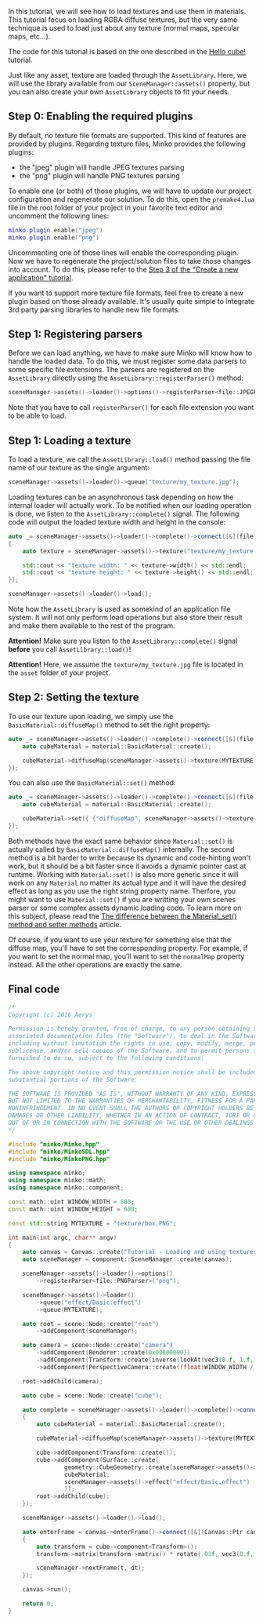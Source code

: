 In this tutorial, we will see how to load textures and use them in materials. This tutorial focus on loading RGBA diffuse textures, but the very same technique is used to load just about any texture (normal maps, specular maps, etc...).

The code for this tutorial is based on the one described in the [Hello cube!](../tutorial/01-Hello_cube!.md) tutorial.

Just like any asset, texture are loaded through the `AssetLibrary`. Here, we will use the library available from our `SceneManager::assets()` property, but you can also create your own `AssetLibrary` objects to fit your needs.

Step 0: Enabling the required plugins
-------------------------------------

By default, no texture file formats are supported. This kind of features are provided by plugins. Regarding texture files, Minko provides the following plugins:

-   the "jpeg" plugin will handle JPEG textures parsing
-   the "png" plugin will handle PNG textures parsing

To enable one (or both) of those plugins, we will have to update our project configuration and regenerate our solution. To do this, open the `premake4.lua` file in the root folder of your project in your favorite text editor and uncomment the following lines:

```lua
minko.plugin.enable("jpeg")
minko.plugin.enable("png")
```


Uncommenting one of those lines will enable the corresponding plugin. Now we have to regenerate the project/solution files to take those changes into account. To do this, please refer to the [Step 3 of the "Create a new application" tutorial](../tutorial/Create_a_new_application.md#step-3-target-your-platform).

If you want to support more texture file formats, feel free to create a new plugin based on those already available. It's usually quite simple to integrate 3rd party parsing libraries to handle new file formats.

Step 1: Registering parsers
---------------------------

Before we can load anything, we have to make sure Minko will know how to handle the loaded data. To do this, we must register some data parsers to some specific file extensions. The parsers are registered on the `AssetLibrary` directly using the `AssetLibrary::registerParser()` method:

```cpp
sceneManager->assets()->loader()->options()->registerParser<file::JPEGParser>("jpg");
```


Note that you have to call `registerParser()` for each file extension you want to be able to load.

Step 1: Loading a texture
-------------------------

To load a texture, we call the `AssetLibrary::load()` method passing the file name of our texture as the single argument:

```cpp
sceneManager->assets()->loader()->queue("texture/my_texture.jpg");
```


Loading textures can be an asynchronous task depending on how the internal loader will actually work. To be notified when our loading operation is done, we listen to the `AssetLibrary::complete()` signal. The following code will output the loaded texture width and height in the console:

```cpp
auto _= sceneManager->assets()->loader()->complete()->connect([&](file::AssetLibrary assets)
{
	auto texture = sceneManager->assets()->texture("texture/my_texture.jpg");

	std::cout << "texture width: " << texture->width() << std::endl;
	std::cout << "texture height: " << texture->height() << std::endl;
});

sceneManager->assets()->loader()->load();
```


Note how the `AssetLibrary` is used as somekind of an application file system. It will not only perform load operations but also store their result and make them available to the rest of the program.

**Attention!** Make sure you listen to the `AssetLibrary::complete()` signal **before** you call `AssetLibrary::load()`!

**Attention!** Here, we assume the `texture/my_texture.jpg` file is located in the `asset` folder of your project.

Step 2: Setting the texture
---------------------------

To use our texture upon loading, we simply use the `BasicMaterial::diffuseMap()` method to set the right property:

```cpp
auto _= sceneManager->assets()->loader()->complete()->connect([&](file::AssetLibrary assets)
	auto cubeMaterial = material::BasicMaterial::create();

	cubeMaterial->diffuseMap(sceneManager->assets()->texture(MYTEXTURE));
});
```
You can also use the `BasicMaterial::set()` method:

```cpp
auto _= sceneManager->assets()->loader()->complete()->connect([&](file::AssetLibrary assets)
	auto cubeMaterial = material::BasicMaterial::create();

	cubeMaterial->set({ {"diffuseMap", sceneManager->assets()->texture(MYTEXTURE)} });
});
```

Both methods have the exact same behavior since `Material::set()` is actually called by `BasicMaterial::diffuseMap()` internally. The second method is a bit harder to write because its dynamic and code-hinting won't work, but it should be a bit faster since it avoids a dynamic pointer cast at runtime. Working with `Material::set()` is also more generic since it will work on any `Material` no matter its actual type and it will have the desired effect as long as you use the right string property name. Therfore, you might want to use `Material::set()` if you are writting your own scenes parser or some complex assets dynamic loading code. To learn more on this subject, please read the [The difference between the Material_set() method and setter methods](../article/The_difference_between_the_Material_set%27%28_method_and_setter_methods.md) article.

Of course, if you want to use your texture for something else that the diffuse map, you'll have to set the corresponding property. For example, if you want to set the normal map, you'll want to set the `normalMap` property instead. All the other operations are exactly the same.

Final code
----------

```cpp
/*
Copyright (c) 2016 Aerys

Permission is hereby granted, free of charge, to any person obtaining a copy of this software and
associated documentation files (the "Software"), to deal in the Software without restriction,
including without limitation the rights to use, copy, modify, merge, publish, distribute,
sublicense, and/or sell copies of the Software, and to permit persons to whom the Software is
furnished to do so, subject to the following conditions:

The above copyright notice and this permission notice shall be included in all copies or
substantial portions of the Software.

THE SOFTWARE IS PROVIDED "AS IS", WITHOUT WARRANTY OF ANY KIND, EXPRESS OR IMPLIED, INCLUDING
BUT NOT LIMITED TO THE WARRANTIES OF MERCHANTABILITY, FITNESS FOR A PARTICULAR PURPOSE AND
NONINFRINGEMENT. IN NO EVENT SHALL THE AUTHORS OR COPYRIGHT HOLDERS BE LIABLE FOR ANY CLAIM,
DAMAGES OR OTHER LIABILITY, WHETHER IN AN ACTION OF CONTRACT, TORT OR OTHERWISE, ARISING FROM,
OUT OF OR IN CONNECTION WITH THE SOFTWARE OR THE USE OR OTHER DEALINGS IN THE SOFTWARE.
*/

#include "minko/Minko.hpp"
#include "minko/MinkoSDL.hpp"
#include "minko/MinkoPNG.hpp"

using namespace minko;
using namespace minko::math;
using namespace minko::component;

const math::uint WINDOW_WIDTH = 800;
const math::uint WINDOW_HEIGHT = 600;

const std::string MYTEXTURE = "texture/box.PNG";

int	main(int argc, char** argv)
{
	auto canvas = Canvas::create("Tutorial - Loading and using textures", WINDOW_WIDTH, WINDOW_HEIGHT);
	auto sceneManager = component::SceneManager::create(canvas);

	sceneManager->assets()->loader()->options()
		->registerParser<file::PNGParser>("png");

	sceneManager->assets()->loader()
		->queue("effect/Basic.effect")
		->queue(MYTEXTURE);

	auto root = scene::Node::create("root")
		->addComponent(sceneManager);

	auto camera = scene::Node::create("camera")
		->addComponent(Renderer::create(0x00000000))
		->addComponent(Transform::create(inverse(lookAt(vec3(0.f, 1.f, 1.3f), vec3(), vec3(0.f, 1.f, 0.f)))))
		->addComponent(PerspectiveCamera::create((float)WINDOW_WIDTH / (float)WINDOW_HEIGHT, (float)M_PI * 0.25f, .1f, 1000.f));

	root->addChild(camera);

	auto cube = scene::Node::create("cube");

	auto complete = sceneManager->assets()->loader()->complete()->connect([&](file::Loader::Ptr loader)
	{
		auto cubeMaterial = material::BasicMaterial::create();

		cubeMaterial->diffuseMap(sceneManager->assets()->texture(MYTEXTURE));

		cube->addComponent(Transform::create());
		cube->addComponent(Surface::create(
				geometry::CubeGeometry::create(sceneManager->assets()->context()),
				cubeMaterial,
				sceneManager->assets()->effect("effect/Basic.effect")
				));
		root->addChild(cube);
	});

	sceneManager->assets()->loader()->load();

	auto enterFrame = canvas->enterFrame()->connect([&](Canvas::Ptr canvas, float t, float dt)
	{
		auto transform = cube->component<Transform>();
		transform->matrix(transform->matrix() * rotate(.01f, vec3(0.f, 1.f, 0.f)));

		sceneManager->nextFrame(t, dt);
	});

	canvas->run();

	return 0;
}
```
